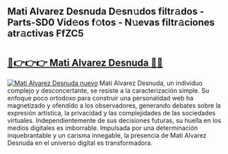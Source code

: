 ## Mati Alvarez Desnuda D𝚎sn𝚞dos filtr𝚊dos - Parts-SD0 Vid𝚎os f𝚘tos - N𝚞evas filtr𝚊ciones atr𝚊ctivas FfZC5

# <h2><a href="http://mb47qu.tromn.icu/?c=Mati+Alvarez+Desnuda">🔗👉👉👉 Mati Alvarez Desnuda 🔗🔗</a></h2>

[![Mati Alvarez Desnuda nuevo](https://i.imgur.com/pEAQMta.gif)](http://mb47qu.tromn.icu/?c=Mati+Alvarez+Desnuda)
Mati Alvarez Desnuda, un individuo complejo y desconcertante, se resiste a la caracterización simple. Su enfoque poco ortodoxo para construir una personalidad web ha magnetizado y ofendido a los observadores, generando debates sobre la expresión artística, la privacidad y las complejidades de las sociedades virtuales. Independientemente de sus decisiones futuras, su huella en los medios digitales es imborrable. Impulsada por una determinación inquebrantable y un carisma innegable, la presencia de Mati Alvarez Desnuda en el universo digital es transformadora.
